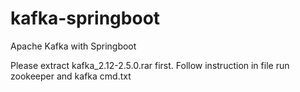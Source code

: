 # kafka-springboot
Apache Kafka with Springboot

Please extract kafka_2.12-2.5.0.rar first.
Follow instruction in file run zookeeper and kafka cmd.txt
